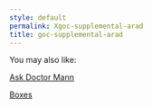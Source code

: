 ```yaml
---
style: default
permalink: Xgoc-supplemental-arad
title: goc-supplemental-arad
---
```

You may also like:

[Ask Doctor Mann](http://scp-wiki.net/ask-doctor-mann)

[Boxes](http://scp-wiki.net/boxes)
